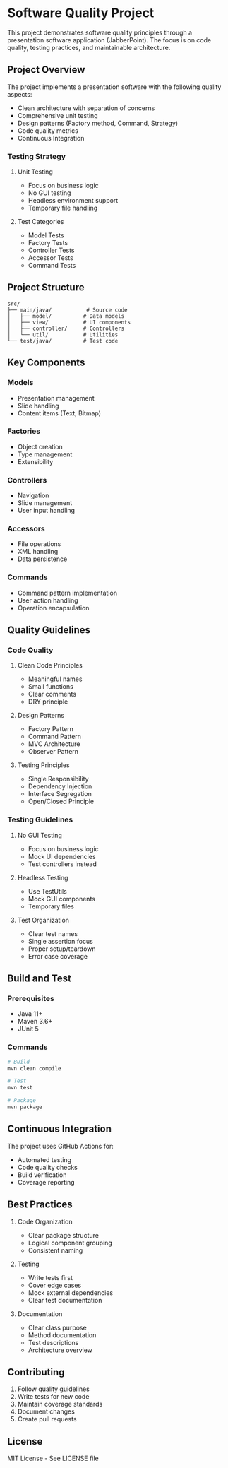 # Software Quality Project

This project demonstrates software quality principles through a presentation software application (JabberPoint). The focus is on code quality, testing practices, and maintainable architecture.

## Project Overview

The project implements a presentation software with the following quality aspects:
- Clean architecture with separation of concerns
- Comprehensive unit testing
- Design patterns (Factory method, Command, Strategy)
- Code quality metrics
- Continuous Integration

### Testing Strategy
1. Unit Testing
   - Focus on business logic
   - No GUI testing
   - Headless environment support
   - Temporary file handling

2. Test Categories
   - Model Tests
   - Factory Tests
   - Controller Tests
   - Accessor Tests
   - Command Tests

## Project Structure

```
src/
├── main/java/           # Source code
│   ├── model/          # Data models
│   ├── view/           # UI components
│   ├── controller/     # Controllers
│   └── util/           # Utilities
└── test/java/          # Test code
```

## Key Components

### Models
- Presentation management
- Slide handling
- Content items (Text, Bitmap)

### Factories
- Object creation
- Type management
- Extensibility

### Controllers
- Navigation
- Slide management
- User input handling

### Accessors
- File operations
- XML handling
- Data persistence

### Commands
- Command pattern implementation
- User action handling
- Operation encapsulation

## Quality Guidelines

### Code Quality
1. Clean Code Principles
   - Meaningful names
   - Small functions
   - Clear comments
   - DRY principle

2. Design Patterns
   - Factory Pattern
   - Command Pattern
   - MVC Architecture
   - Observer Pattern

3. Testing Principles
   - Single Responsibility
   - Dependency Injection
   - Interface Segregation
   - Open/Closed Principle

### Testing Guidelines
1. No GUI Testing
   - Focus on business logic
   - Mock UI dependencies
   - Test controllers instead

2. Headless Testing
   - Use TestUtils
   - Mock GUI components
   - Temporary files

3. Test Organization
   - Clear test names
   - Single assertion focus
   - Proper setup/teardown
   - Error case coverage

## Build and Test

### Prerequisites
- Java 11+
- Maven 3.6+
- JUnit 5

### Commands
```bash
# Build
mvn clean compile

# Test
mvn test

# Package
mvn package
```

## Continuous Integration

The project uses GitHub Actions for:
- Automated testing
- Code quality checks
- Build verification
- Coverage reporting

## Best Practices

1. Code Organization
   - Clear package structure
   - Logical component grouping
   - Consistent naming

2. Testing
   - Write tests first
   - Cover edge cases
   - Mock external dependencies
   - Clear test documentation

3. Documentation
   - Clear class purpose
   - Method documentation
   - Test descriptions
   - Architecture overview

## Contributing

1. Follow quality guidelines
2. Write tests for new code
3. Maintain coverage standards
4. Document changes
5. Create pull requests

## License

MIT License - See LICENSE file
